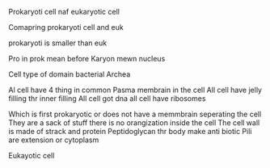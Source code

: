 
Prokaryoti  cell naf eukaryotic cell 

Comapring prokaryoti  cell and euk


prokaryoti is smaller than euk 

Pro in prok mean before 
Karyon mewn nucleus 

Cell type of domain bacterial 
Archea 

Al cell have 4 thing in common 
Pasma membrain in the cell 
All cell have jelly filling thr inner filling 
All cell got dna all cell have ribosomes 


Which is first prokaryotic or does not have a memmbrain seperating the cell 
They are a sack of stuff there is no orangization inside the cell 
The cell wall is made of strack and protein 
Peptidoglycan thr body make anti biotic 
Pili are extension or cytoplasm 



Eukayotic cell 


